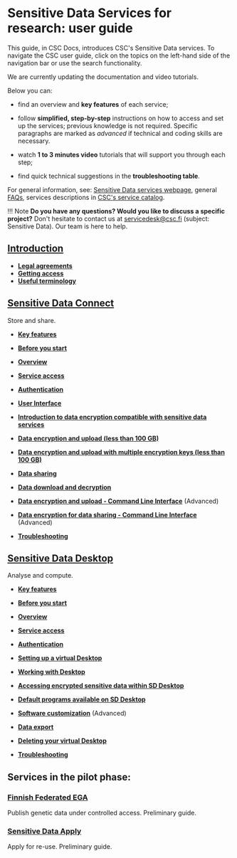 # Sensitive Data Services for research: user guide

This guide, in CSC Docs, introduces CSC's Sensitive Data services. To navigate the CSC user guide, click on the topics on the left-hand side of the navigation bar or use the search functionality.

We are currently updating the documentation and video tutorials. 

Below you can:

* find an overview and **key features** of each service;

* follow **simplified, step-by-step** instructions on how to access and set up the services;  previous knowledge is not required. Specific paragraphs are marked as *advanced* if technical and coding skills are necessary. 

* watch **1 to 3 minutes video** tutorials that will support you through each step;

* find quick technical suggestions in the **troubleshooting table**.


For general information, see:
[Sensitive Data services webpage](https://research.csc.fi/sensitive-data-services-for-research), general [FAQs](../sensitive-data/faq_index.md), services descriptions in [CSC's service catalog](https://research.csc.fi/service-catalog).


!!! Note
    **Do you have any questions? Would you like to discuss a specific project?** Don't hesitate to contact us at servicedesk@csc.fi (subject: Sensitive Data). Our team is here to help.


## [Introduction](./intro.md)

  * [**Legal agreements**](intro.md#legal-agreements)
  * [**Getting access**](intro.md#getting-access)
  * [**Useful terminology**](intro.md#getting-access)


  
## [Sensitive Data Connect](./sd_connect.md)
Store and share.
   

  * [**Key features**](./sd_connect.md)

  * [**Before you start**](./sd_connect.md#before-you-start)
  
  * [**Overview**](./sd_connect.md#overview)
 
  * [**Service access**](./sd_connect.md#service-access)
  
  * [**Authentication**](./sd_connect.md#authentication)

  * [**User Interface**](./sensitive-data/sd_connect.md#user-interface)
  
  * [**Introduction to data encryption compatible with sensitive data services**](./sd_connect.md#introduction-to-data-encryption-compatible-with-sensitive-data-services)
 
 * [**Data encryption and upload (less than 100 GB)**](./sd_connect.md#sensitive-data-encryption-and-upload-default-less-than-100-gb)
 
 * [**Data encryption and upload with multiple encryption keys (less than 100 GB)**](sd_connect.md#sensitive-data-encryption-and-upload-multiple-encryption-keys-less-than-100-gb)
 
 * [**Data sharing**](./sd_connect.md#data-sharing)
 
 * [**Data download and decryption**](./sd_connect.md#data-dowload-and-decryption)
 
 * [**Data encryption and upload - Command Line Interface**](./sd_connect.md#data-encryption-and-upload---command-line-interface) (Advanced)
 
 * [**Data encryption for data sharing - Command Line Interface**](./sd_connect.md#data-encryption-and-upload-with-multpile-encryption-keys-and-data-sharing---command-line-interface) (Advanced)

 * [**Troubleshooting**](./sd_connect.md#troubleshooting) 
 

  

## [Sensitive Data Desktop](./sd_desktop.md)
Analyse and compute.

  * [**Key features**](./sd_desktop.md)

  * [**Before you start**](sd_desktop.md#before-you-start)
  
  * [**Overview**](sd_desktop.md#overview) 
 
  * [**Service access**](sd_desktop.md#service-access)  
  
  * [**Authentication**](sd_desktop.md#authentication) 

  * [**Setting up a virtual Desktop**](sd_desktop.md#setting-up-a-virtual-desktop) 

  * [**Working with Desktop**](sd_desktop.md#working-with-your-virtual-desktop)

  * [**Accessing encrypted sensitive data within SD Desktop**](sd_desktop.md#accessing-encrypted-sensitive-data-within-sd-desktop)

  * [**Default programs available on SD Desktop**](sd_desktop.md#default-programs-available-on-sd-desktop)
  
  * [**Software customization**](sd-desktop-singularity.md) (Advanced)

  * [**Data export**](sd_desktop.md#data-export-from-sd-desktop)

  * [**Deleting your virtual Desktop**](sd_desktop.md#deleting-your-virtual-desktop)
  
  * [**Troubleshooting**](sd_desktop.md#troubleshooting)
  
  

  
  
## **Services in the pilot phase:**

  
### [Finnish Federated EGA](./federatedega.md)
Publish genetic data under controlled access. 
Preliminary guide.
 
  
### [Sensitive Data Apply](./sd-apply.md)
Apply for re-use. 
Preliminary guide. 
 
